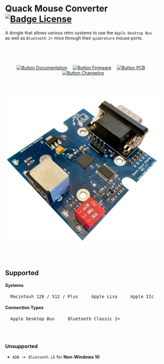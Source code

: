 
# Quack Mouse Converter   [![Badge License]][License]

A dongle that allows various retro systems to use the `Apple Desktop Bus` <br>
as well as `Bluetooth 2+` mice through their `quadrature` mouse ports.

<br>
<br>
<br>

<div align = center>

[![Button Documentation]][Documentation]   
[![Button Firmware]][Firmware]   
[![Button PCB]][PCB]   
[![Button Changelog]][Changelog]

<br>
<br>

<img
    src = 'Images/Preview.png'
    width = 500
/>

</div>

<br>
<br>

## Supported

#### Systems

<kbd>  Macintosh 128 / 512 / Plus  </kbd>  <kbd>  Apple Lisa  </kbd>  <kbd>  Apple IIc  </kbd>

#### Connection Types

<kbd>  Apple Desktop Bus  </kbd>  <kbd>  Bluetooth Classic 2+  </kbd>

<br>
<br>

### Unsupported

- `ADB`  ➞  `Bluetooth LE` for **Non-Windows 10**

<br>


<!----------------------------------------------------------------------------->

[Documentation]: https://github.com/demik/quack/wiki

[Changelog]: ChangeLog.md
[Firmware]: main/README.md
[License]: LICENSE
[PCB]: EDA/ChangeLog.md


<!-------------------------------[ Badges ]----------------------------------->

[Badge License]: https://img.shields.io/badge/License-Apache_2.0-961b1f?style=for-the-badge&labelColor=D22128


<!-------------------------------[ Buttons ]----------------------------------->

[Button Documentation]: https://img.shields.io/badge/Documentation-0099E5?style=for-the-badge&logoColor=white&logo=BookStack
[Button Changelog]: https://img.shields.io/badge/Changelog-21375A?style=for-the-badge&logoColor=white&logo=AzureArtifacts
[Button Firmware]: https://img.shields.io/badge/Firmware-E5426E?style=for-the-badge&logoColor=white&logo=ROS
[Button PCB]: https://img.shields.io/badge/PCB-007c40?style=for-the-badge&logoColor=white&logo=PowerApps
